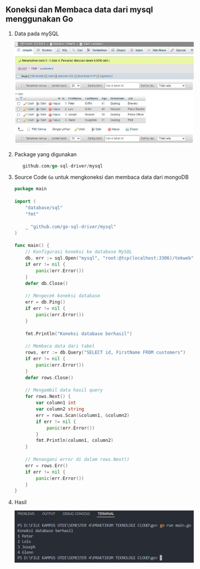 ## Koneksi dan Membaca data dari mysql menggunakan Go


1. Data pada mySQL

    <img src="https://github.com/brianbwnd06/tekn-cloud-computing/blob/master/minggu-06/gambar/data-mysql.jpg" width='600' />
2. Package yang digunakan

    ```go
       github.com/go-sql-driver/mysql
    ```

2. Source Code ```Go``` untuk mengkoneksi dan membaca data dari mongoDB

    ```go
    package main

    import (
        "database/sql"
        "fmt"

        _ "github.com/go-sql-driver/mysql"
    )

    func main() {
        // Konfigurasi koneksi ke database MySQL
        db, err := sql.Open("mysql", "root:@tcp(localhost:3306)/tekweb")
        if err != nil {
            panic(err.Error())
        }
        defer db.Close()

        // Mengecek koneksi database
        err = db.Ping()
        if err != nil {
            panic(err.Error())
        }

        fmt.Println("Koneksi database berhasil")

        // Membaca data dari tabel
        rows, err := db.Query("SELECT id, FirstName FROM customers")
        if err != nil {
            panic(err.Error())
        }
        defer rows.Close()

        // Mengambil data hasil query
        for rows.Next() {
            var column1 int
            var column2 string
            err = rows.Scan(&column1, &column2)
            if err != nil {
                panic(err.Error())
            }
            fmt.Println(column1, column2)
        }

        // Menangani error di dalam rows.Next()
        err = rows.Err()
        if err != nil {
            panic(err.Error())
        }
    }

    ```

3. Hasil

    <img src="https://github.com/brianbwnd06/tekn-cloud-computing/blob/master/minggu-06/gambar/mysql-hasil.jpg" width='600' />


